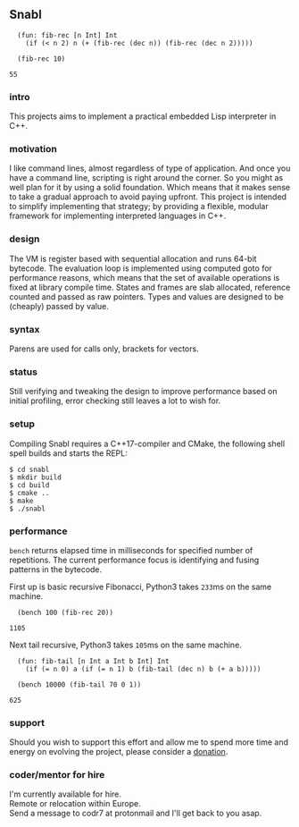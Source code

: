 ## Snabl

```
  (fun: fib-rec [n Int] Int
    (if (< n 2) n (+ (fib-rec (dec n)) (fib-rec (dec n 2)))))

  (fib-rec 10)

55
```

### intro
This projects aims to implement a practical embedded Lisp interpreter in C++.

### motivation
I like command lines, almost regardless of type of application. And once you have a command line, scripting is right around the corner. So you might as well plan for it by using a solid foundation. Which means that it makes sense to take a gradual approach to avoid paying upfront. This project is intended to simplify implementing that strategy; by providing a flexible, modular framework for implementing interpreted languages in C++.

### design
The VM is register based with sequential allocation and runs 64-bit bytecode. The evaluation loop is implemented using computed goto for performance reasons, which means that the set of available operations is fixed at library compile time. States and frames are slab allocated, reference counted and passed as raw pointers. Types and values are designed to be (cheaply) passed by value.

### syntax
Parens are used for calls only, brackets for vectors.

### status
Still verifying and tweaking the design to improve performance based on initial profiling, error checking still leaves a lot to wish for.

### setup
Compiling Snabl requires a C++17-compiler and CMake, the following shell spell builds and starts the REPL:

```
$ cd snabl
$ mkdir build
$ cd build
$ cmake ..
$ make
$ ./snabl
```

### performance
`bench` returns elapsed time in milliseconds for specified number of repetitions. The current performance focus is identifying and fusing patterns in the bytecode.

First up is basic recursive Fibonacci, Python3 takes `233`ms on the same machine.
```
  (bench 100 (fib-rec 20))

1105
```

Next tail recursive, Python3 takes `105`ms on the same machine.
```
  (fun: fib-tail [n Int a Int b Int] Int
    (if (= n 0) a (if (= n 1) b (fib-tail (dec n) b (+ a b)))))

  (bench 10000 (fib-tail 70 0 1))

625
```

### support
Should you wish to support this effort and allow me to spend more time and energy on evolving the project, please consider a [donation](https://liberapay.com/andreas7/donate).

### coder/mentor for hire
I'm currently available for hire.<br/>
Remote or relocation within Europe.<br/>
Send a message to codr7 at protonmail and I'll get back to you asap.